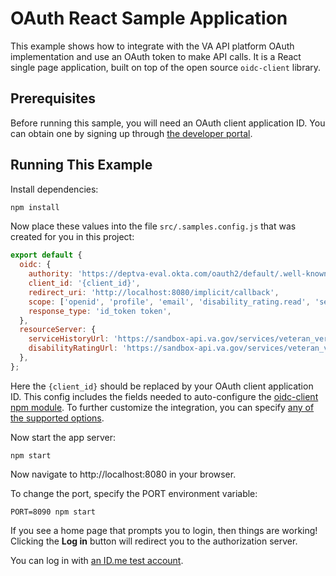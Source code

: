 # OAuth React Sample Application

This example shows how to integrate with the VA API platform OAuth implementation and use 
an OAuth token to make API calls. It is a React single page application, built on top of
the open source `oidc-client` library.

## Prerequisites

Before running this sample, you will need an OAuth client application ID. You can obtain one
by signing up through [the developer portal](https://developer.va.gov).


## Running This Example

Install dependencies:

```bash
npm install
```

Now place these values into the file `src/.samples.config.js` that was created for you in this project:

```javascript
export default {
  oidc: {
    authority: 'https://deptva-eval.okta.com/oauth2/default/.well-known/openid-configuration',
    client_id: '{client_id}',
    redirect_uri: 'http://localhost:8080/implicit/callback',
    scope: ['openid', 'profile', 'email', 'disability_rating.read', 'service_history.read'],
    response_type: 'id_token token',
  },
  resourceServer: {
    serviceHistoryUrl: 'https://sandbox-api.va.gov/services/veteran_verification/v0/service_history',
    disabilityRatingUrl: 'https://sandbox-api.va.gov/services/veteran_verification/v0/disability_rating',
  },
};
```

Here the `{client_id}` should be replaced by your OAuth client application ID.
This config includes the fields needed to auto-configure the [oidc-client npm module](https://www.npmjs.com/package/oidc-client).
To further customize the integration, you can specify [any of the supported options](https://github.com/IdentityModel/oidc-client-js/wiki#usermanager).

Now start the app server:

```
npm start
```

Now navigate to http://localhost:8080 in your browser.

To change the port, specify the PORT environment variable:
```
PORT=8090 npm start
```

If you see a home page that prompts you to login, then things are working!  Clicking the **Log in** button will redirect you to the authorization server.

You can log in with [an ID.me test account](../../test_accounts.md).

